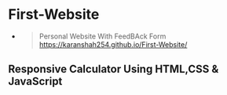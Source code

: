 ﻿# First-Website

- >Personal Website With FeedBAck Form<br>https://karanshah254.github.io/First-Website/

## Responsive Calculator Using HTML,CSS & JavaScript



